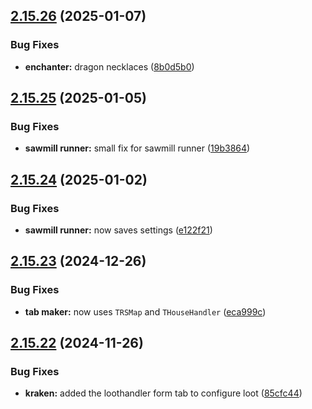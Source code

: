 ## [2.15.26](https://github.com/Torwent/wasp-free/compare/v2.15.25...v2.15.26) (2025-01-07)


### Bug Fixes

* **enchanter:** dragon necklaces ([8b0d5b0](https://github.com/Torwent/wasp-free/commit/8b0d5b08e1ef405c0bf219c482a22797550afe7e))



## [2.15.25](https://github.com/Torwent/wasp-free/compare/v2.15.24...v2.15.25) (2025-01-05)


### Bug Fixes

* **sawmill runner:** small fix for sawmill runner ([19b3864](https://github.com/Torwent/wasp-free/commit/19b3864aed7ef8bfd9efb8731b9ba4f697a8ee5e))



## [2.15.24](https://github.com/Torwent/wasp-free/compare/v2.15.23...v2.15.24) (2025-01-02)


### Bug Fixes

* **sawmill runner:** now saves settings ([e122f21](https://github.com/Torwent/wasp-free/commit/e122f21639af99485abb77193a9ba9625e2edf14))



## [2.15.23](https://github.com/Torwent/wasp-free/compare/v2.15.22...v2.15.23) (2024-12-26)


### Bug Fixes

* **tab maker:** now uses `TRSMap` and `THouseHandler` ([eca999c](https://github.com/Torwent/wasp-free/commit/eca999cb19f05e0a9e124048009df1a4a17d0df1))



## [2.15.22](https://github.com/Torwent/wasp-free/compare/v2.15.21...v2.15.22) (2024-11-26)


### Bug Fixes

* **kraken:** added the loothandler form tab to configure loot ([85cfc44](https://github.com/Torwent/wasp-free/commit/85cfc4409610f4c72c228e59038dee243fbda445))



